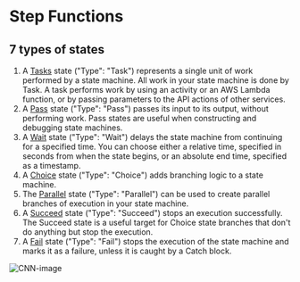 # Step Functions 

## 7 types of states
1. A [Tasks](https://docs.aws.amazon.com/step-functions/latest/dg/amazon-states-language-task-state.html) state ("Type": "Task") represents a single unit of work performed by a state machine. All work in your state machine is done by Task. A task performs work by using an activity or an AWS Lambda function, or by passing parameters to the API actions of other services.
2. A [Pass](https://docs.aws.amazon.com/step-functions/latest/dg/amazon-states-language-pass-state.html) state ("Type": "Pass") passes its input to its output, without performing work. Pass states are useful when constructing and debugging state machines.
3. A [Wait](https://docs.aws.amazon.com/step-functions/latest/dg/amazon-states-language-wait-state.html) state ("Type": "Wait") delays the state machine from continuing for a specified time. You can choose either a relative time, specified in seconds from when the state begins, or an absolute end time, specified as a timestamp.
4. A [Choice](https://docs.aws.amazon.com/step-functions/latest/dg/amazon-states-language-choice-state.html) state ("Type": "Choice") adds branching logic to a state machine.
5. The [Parallel](https://docs.aws.amazon.com/step-functions/latest/dg/amazon-states-language-parallel-state.html) state ("Type": "Parallel") can be used to create parallel branches of execution in your state machine.
6. A [Succeed](https://docs.aws.amazon.com/step-functions/latest/dg/amazon-states-language-succeed-state.html) state ("Type": "Succeed") stops an execution successfully. The Succeed state is a useful target for Choice state branches that don't do anything but stop the execution.
7. A [Fail](https://docs.aws.amazon.com/step-functions/latest/dg/amazon-states-language-fail-state.html) state ("Type": "Fail") stops the execution of the state machine and marks it as a failure, unless it is caught by a Catch block.

![CNN-image](https://github.com/Foroozani/Neural_Nets/blob/main/images/DL.png)
